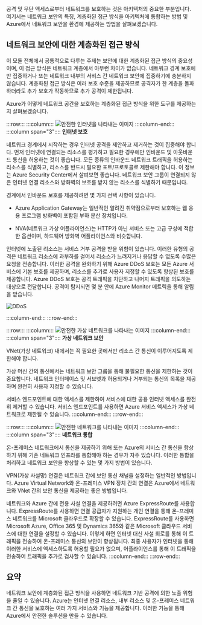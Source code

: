 공격 및 무단 액세스로부터 네트워크를 보호하는 것은 아키텍처의 중요한 부분입니다. 여기서는 네트워크 보안의 특징, 계층화된 접근 방식을 아키텍처에 통합하는 방법 및 Azure에서 네트워크 보안을 환경에 제공하는 방법을 살펴보겠습니다.

## <a name="a-layered-approach-to-network-security"></a>네트워크 보안에 대한 계층화된 접근 방식

이 모듈 전체에서 공통적으로 다루는 주제는 보안에 대한 계층화된 접근 방식의 중요성이며, 이 접근 방식은 네트워크 계층에서 아무런 차이가 없습니다. 네트워크 경계 보호에만 집중하거나 또는 네트워크 내부의 서비스 간 네트워크 보안에 집중하기에 충분하지 않습니다. 계층화된 접근 방식은 여러 보호 수준을 제공하므로 공격자가 한 계층을 돌파하더라도 추가 보호가 작동하므로 추가 공격이 제한됩니다.

Azure가 어떻게 네트워크 공간을 보호하는 계층화된 접근 방식을 위한 도구를 제공하는지 살펴보겠습니다.

:::row:::
  :::column:::
    ![안전한 인터넷을 나타내는 이미지](../media/5-internet-protection.png)
  :::column-end:::
    :::column span="3":::: **인터넷 보호**

네트워크 경계에서 시작하는 경우 인터넷 공격을 제안하고 제거하는 것이 집중해야 합니다. 먼저 인터넷에 연결되는 리소스를 평가하고 필요한 경우에만 인바운드 및 아웃바운드 통신을 허용하는 것이 좋습니다. 모든 종류의 인바운드 네트워크 트래픽을 허용하는 리소스를 식별하고, 리소스를 반드시 필요한 포트/프로토콜로 제한해야 합니다. 이 정보는 Azure Security Center에서 살펴보면 좋습니다. 네트워크 보안 그룹이 연결되지 않은 인터넷 연결 리소스와 방화벽의 보호를 받지 않는 리소스를 식별하기 때문입니다.

경계에서 인바운드 보호를 제공하려면 몇 가지 선택 사항이 있습니다.

* Azure Application Gateway는 일반적인 알려진 취약점으로부터 보호하는 웹 응용 프로그램 방화벽이 포함된 부하 분산 장치입니다.

* NVA(네트워크 가상 어플라이언스)는 HTTP가 아닌 서비스 또는 고급 구성에 적합한 옵션이며, 하드웨어 방화벽 어플라이언스와 비슷합니다.

인터넷에 노출된 리소스는 서비스 거부 공격을 받을 위험이 있습니다. 이러한 유형의 공격은 네트워크 리소스에 과부하를 걸어서 리소스가 느려지거나 응답할 수 없도록 수많은 요청을 전송합니다. 이러한 공격을 완화하기 위해 Azure DDoS 보호는 모든 Azure 서비스에 기본 보호를 제공하며, 리소스를 추가로 사용자 지정할 수 있도록 향상된 보호를 제공합니다. Azure DDoS 보호는 공격 트래픽을 차단하고 나머지 트래픽을 의도하는 대상으로 전달합니다. 공격이 탐지되면 몇 분 안에 Azure Monitor 메트릭을 통해 알림을 받습니다.

![DDoS](../media/ddos.png)

 :::column-end:::
:::row-end:::

:::row:::
  :::column:::
    ![안전한 가상 네트워크를 나타내는 이미지](../media/5-vnet-security.png)
  :::column-end:::
    :::column span="3":::: **가상 네트워크 보안**

VNet(가상 네트워크) 내에서는 꼭 필요한 곳에서만 리소스 간 통신이 이루어지도록 제한해야 합니다.

가상 머신 간의 통신에서는 네트워크 보안 그룹을 통해 불필요한 통신을 제한하는 것이 중요합니다. 네트워크 인터페이스 및 서브넷과 허용되거나 거부되는 통신의 목록을 제공하며 완전히 사용자 지정할 수 있습니다.

서비스 엔드포인트에 대한 액세스를 제한하여 서비스에 대한 공용 인터넷 액세스를 완전히 제거할 수 있습니다. 서비스 엔드포인트를 사용하면 Azure 서비스 액세스가 가상 네트워크로 제한될 수 있습니다.
 :::column-end:::
:::row-end:::

:::row:::
  :::column:::
    ![안전한 네트워크를 나타내는 이미지](../media/5-network-integration.png)
  :::column-end:::
    :::column span="3":::: **네트워크 통합**

온-프레미스 네트워크에서 통신을 제공하기 위해 또는 Azure의 서비스 간 통신을 향상하기 위해 기존 네트워크 인프라를 통합해야 하는 경우가 자주 있습니다. 이러한 통합을 처리하고 네트워크 보안을 향상할 수 있는 몇 가지 방법이 있습니다.

VPN(가상 사설망) 연결은 네트워크 간에 보안 통신 채널을 설정하는 일반적인 방법입니다. Azure Virtual Network와 온-프레미스 VPN 장치 간의 연결은 Azure에서 네트워크와 VNet 간의 보안 통신을 제공하는 좋은 방법입니다.

네트워크와 Azure 간에 전용 사설 연결을 제공하려면 Azure ExpressRoute를 사용합니다. ExpressRoute를 사용하면 연결 공급자가 지원하는 개인 연결을 통해 온-프레미스 네트워크를 Microsoft 클라우드로 확장할 수 있습니다. ExpressRoute를 사용하면 Microsoft Azure, Office 365 및 Dynamics 365와 같은 Microsoft 클라우드 서비스에 대한 연결을 설정할 수 있습니다. 이렇게 하면 인터넷 대신 사설 회로를 통해 이 트래픽을 전송하여 온-프레미스 통신의 보안이 향상됩니다. 최종 사용자가 인터넷을 통해 이러한 서비스에 액세스하도록 허용할 필요가 없으며, 어플라이언스를 통해 이 트래픽을 전송하여 트래픽을 추가로 검사할 수 있습니다.
 :::column-end:::
:::row-end:::

## <a name="summary"></a>요약

네트워크 보안에 계층화된 접근 방식을 사용하면 네트워크 기반 공격에 의한 노출 위험을 줄일 수 있습니다. Azure는 인터넷 연결 리소스, 내부 리소스 및 온-프레미스 네트워크 간 통신을 보호하는 여러 가지 서비스와 기능을 제공합니다. 이러한 기능을 통해 Azure에서 안전한 솔루션을 만들 수 있습니다.